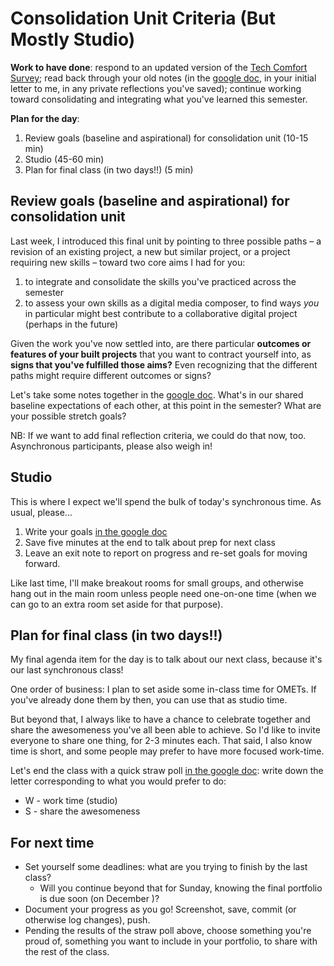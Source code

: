 # Consolidation Unit Criteria (But Mostly Studio)

**Work to have done**: respond to an updated version of the [Tech Comfort Survey](http://bit.ly/cdm-tech-survey); read back through your old notes (in the [google doc](http://bit.ly/cdm2020fall-notes), in your initial letter to me, in any private reflections you've saved); continue working toward consolidating and integrating what you've learned this semester.

**Plan for the day**:

1. Review goals (baseline and aspirational) for consolidation unit (10-15 min)
2. Studio (45-60 min)
3. Plan for final class (in two days!!) (5 min)

## Review goals (baseline and aspirational) for consolidation unit

Last week, I introduced this final unit by pointing to three possible paths – a revision of an existing project, a new but similar project, or a project requiring new skills – toward two core aims I had for you:

1. to integrate and consolidate the skills you've practiced across the semester
2. to assess your own skills as a digital media composer, to find ways _you_ in particular might best contribute to a collaborative digital project (perhaps in the future)

<div class="alert alert-success">Given the work you've now settled into, are there particular <strong>outcomes or features of your built projects</strong> that you want to contract yourself into, as <strong>signs that you've fulfilled those aims?</strong> Even recognizing that the different paths might require different outcomes or signs?</div>

Let's take some notes together in the [google doc](http://bit.ly/cdm2020fall-notes#heading=h.pa0d4r2faa2x). What's in our shared baseline expectations of each other, at this point in the semester? What are your possible stretch goals?

<div class="alert alert-info">NB: If we want to add final reflection criteria, we could do that now, too.</div>

<div class="alert alert-warning">Asynchronous participants, please also weigh in!</div>


## Studio
This is where I expect we'll spend the bulk of today's synchronous time. As usual, please...

1. Write your goals [in the google doc](http://bit.ly/cdm2020fall-notes#heading=h.keutw5t8mf9e)
2. Save five minutes at the end to talk about prep for next class
3. Leave an exit note to report on progress and re-set goals for moving forward.

Like last time, I'll make breakout rooms for small groups, and otherwise hang out in the main room unless people need one-on-one time (when we can go to an extra room set aside for that purpose).


## Plan for final class (in two days!!)

My final agenda item for the day is to talk about our next class, because it's our last synchronous class!

One order of business: I plan to set aside some in-class time for OMETs. If you've already done them by then, you can use that as studio time.

But beyond that, I always like to have a chance to celebrate together and share the awesomeness you've all been able to achieve. So I'd like to invite everyone to share one thing, for 2-3 minutes each. That said, I also know time is short, and some people may prefer to have more focused work-time.

Let's end the class with a quick straw poll [in the google doc](http://bit.ly/cdm2020fall-notes#heading=h.wspdg9q6hl32): write down the letter corresponding to what you would prefer to do:

* W - work time (studio)
* S - share the awesomeness


## For next time

* Set yourself some deadlines: what are you trying to finish by the last class?   
  - Will you continue beyond that for Sunday, knowing the final portfolio is due soon (on December )?
* Document your progress as you go! Screenshot, save, commit (or otherwise log changes), push.
* Pending the results of the straw poll above, choose something you're proud of, something you want to include in your portfolio, to share with the rest of the class.
